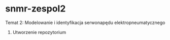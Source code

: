 # snmr-zespol2
Temat 2: Modelowanie i identyfikacja serwonapędu elektropneumatycznego

1. Utworzenie repozytorium